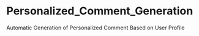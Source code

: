 # Personalized_Comment_Generation
Automatic Generation of Personalized Comment Based on User Profile
